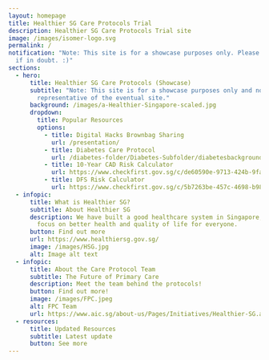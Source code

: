 ```yaml
---
layout: homepage
title: Healthier SG Care Protocols Trial
description: Healthier SG Care Protocols Trial site
image: /images/isomer-logo.svg
permalink: /
notification: "Note: This site is for a showcase purposes only. Please read T&Cs
  if in doubt. :)"
sections:
  - hero:
      title: Healthier SG Care Protocols (Showcase)
      subtitle: "Note: This site is for a showcase purposes only and not
        representative of the eventual site."
      background: /images/a-Healthier-Singapore-scaled.jpg
      dropdown:
        title: Popular Resources
        options:
          - title: Digital Hacks Brownbag Sharing
            url: /presentation/
          - title: Diabetes Care Protocol
            url: /diabetes-folder/Diabetes-Subfolder/diabetesbackground/
          - title: 10-Year CAD Risk Calculator
            url: https://www.checkfirst.gov.sg/c/de60590e-9713-424b-9fa0-f69466913622
          - title: DFS Risk Calculator
            url: https://www.checkfirst.gov.sg/c/5b7263be-457c-4698-b989-2249901ab992
  - infopic:
      title: What is Healthier SG?
      subtitle: About Healthier SG
      description: We have built a good healthcare system in Singapore, but we need to
        focus on better health and quality of life for everyone.
      button: Find out more
      url: https://www.healthiersg.gov.sg/
      image: /images/HSG.jpg
      alt: Image alt text
  - infopic:
      title: About the Care Protocol Team
      subtitle: The Future of Primary Care
      description: Meet the team behind the protocols!
      button: Find out more!
      image: /images/FPC.jpeg
      alt: FPC Team
      url: https://www.aic.sg/about-us/Pages/Initiatives/Healthier-SG.aspx
  - resources:
      title: Updated Resources
      subtitle: Latest update
      button: See more
---
```

